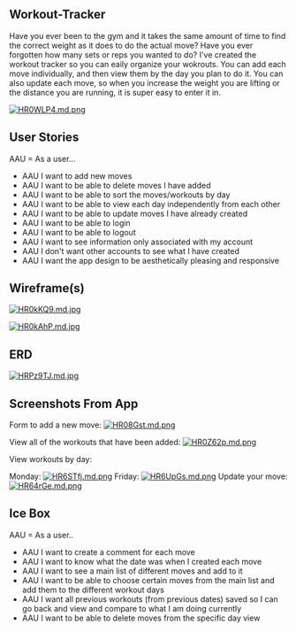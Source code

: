 
## Workout-Tracker
Have you ever been to the gym and it takes the same amount of time to find the correct weight
as it does to do the actual move? Have you ever forgotten how many sets or reps you 
wanted to do? 
I've created the workout tracker so you can eaily organize your wokrouts. You can add
each move individually, and then view them by the day you plan to do it. You can also 
update each move, so when you increase the weight you are lifting or the distance you
are running, it is super easy to enter it in. 

[![HR0WLP4.md.png](https://iili.io/HR0WLP4.md.png)](https://freeimage.host/i/HR0WLP4)

## User Stories
AAU = As a user... 
* AAU I want to add new moves
* AAU I want to be able to delete moves I have added
* AAU I want to be able to sort the moves/workouts by day
* AAU I want to be able to view each day independently from each other
* AAU I want to be able to update moves I have already created 
* AAU I want to be able to login 
* AAU I want to be able to logout 
* AAU I want to see information only associated with my account 
* AAU I don't want other accounts to see what I have created
* AAU I want the app design to be aesthetically pleasing and responsive 
## Wireframe(s)
[![HR0kKQ9.md.jpg](https://iili.io/HR0kKQ9.md.jpg)](https://freeimage.host/i/HR0kKQ9)

[![HR0kAhP.md.jpg](https://iili.io/HR0kAhP.md.jpg)](https://freeimage.host/i/HR0kAhP)
## ERD
[![HRPz9TJ.md.jpg](https://iili.io/HRPz9TJ.md.jpg)](https://freeimage.host/i/HRPz9TJ)
## Screenshots From App
Form to add a new move: 
[![HR08Gst.md.png](https://iili.io/HR08Gst.md.png)](https://freeimage.host/i/HR08Gst)

View all of the workouts that have been added:
[![HR0Z62p.md.png](https://iili.io/HR0Z62p.md.png)](https://freeimage.host/i/HR0Z62p)

View workouts by day: 

Monday:
[![HR6STfj.md.png](https://iili.io/HR6STfj.md.png)](https://freeimage.host/i/HR6STfj)
Friday: 
[![HR6UpGs.md.png](https://iili.io/HR6UpGs.md.png)](https://freeimage.host/i/HR6UpGs)
Update your move: 
[![HR64rGe.md.png](https://iili.io/HR64rGe.md.png)](https://freeimage.host/i/HR64rGe)
## Ice Box
AAU = As a user.. 
* AAU I want to create a comment for each move
* AAU I want to know what the date was when I created each move 
* AAU I want to see a main list of different moves and add to it
* AAU I want to be able to choose certain moves from the main list and add them to the different workout days
* AAU I want all previous workouts (from previous dates) saved so I can go back and view and compare to what I am doing currently
* AAU I want to be able to delete moves from the specific day view
